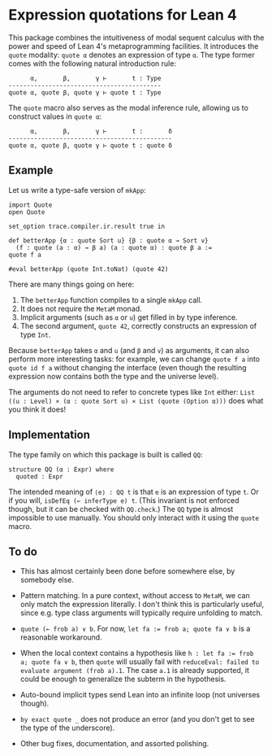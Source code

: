 # Expression quotations for Lean 4

This package combines the
intuitiveness of modal sequent calculus
with the power and speed of
Lean 4's metaprogramming facilities.
It introduces the `quote` modality:
`quote α` denotes an expression of type `α`.
The type former comes with the following
natural introduction rule:

```
      α,       β,       γ ⊢       t : Type
------------------------------------------
quote α, quote β, quote γ ⊢ quote t : Type
```

The `quote` macro also serves
as the modal inference rule,
allowing us to construct values in `quote α`:
```
      α,       β,       γ ⊢       t :       δ
---------------------------------------------
quote α, quote β, quote γ ⊢ quote t : quote δ
```

## Example

Let us write a type-safe version of `mkApp`:

```lean
import Quote
open Quote

set_option trace.compiler.ir.result true in

def betterApp {α : quote Sort u} {β : quote α → Sort v}
  (f : quote (a : α) → β a) (a : quote α) : quote β a :=
quote f a

#eval betterApp (quote Int.toNat) (quote 42)
```

There are many things going on here:
1. The `betterApp` function compiles to a single `mkApp` call.
1. It does not require the `MetaM` monad.
1. Implicit arguments (such as `α` or `u`) get filled in by type inference.
1. The second argument, `quote 42`,
   correctly constructs an expression of type `Int`.

Because `betterApp`
takes `α` and `u` (and `β` and `v`) as arguments,
it can also perform more interesting tasks:
for example,
we can change `quote f a` into `quote id f a`
without changing the interface
(even though the resulting expression
now contains both the type and the universe level).

The arguments do not need to refer
to concrete types like `Int` either:
`List ((u : Level) × (α : quote Sort u) × List (quote (Option α)))`
does what you think it does!

## Implementation

The type family on which this package is built is called `QQ`:

```lean
structure QQ (α : Expr) where
  quoted : Expr
```

The intended meaning of `⟨e⟩ : QQ t` is that
`e` is an expression of type `t`.
Or if you will,
`isDefEq (← inferType e) t`.
(This invariant is not enforced though,
but it can be checked with `QQ.check`.)
The `QQ` type is almost impossible to use manually.
You should only interact with it
using the `quote` macro.

## To do

- This has almost certainly been done before
  somewhere else, by somebody else.

- Pattern matching.
  In a pure context,
  without access to `MetaM`,
  we can only match the expression literally.
  I don't think this is particularly useful,
  since e.g. type class arguments will
  typically require unfolding to match.

- `quote (← frob a) ∨ b`.
  For now, `let fa := frob a; quote fa ∨ b`
  is a reasonable workaround.

- When the local context contains a hypothesis
  like `h : let fa := frob a; quote fa ∨ b`,
  then `quote` will usually fail with
  `reduceEval: failed to evaluate argument (frob a).1`.
  The case `a.1` is already supported,
  it could be enough to generalize the subterm in the hypothesis.

- Auto-bound implicit types
  send Lean into an infinite loop
  (not universes though).

- `by exact quote _` does not produce an error
  (and you don't get to see the type of the underscore).

- Other bug fixes, documentation, and assorted polishing.